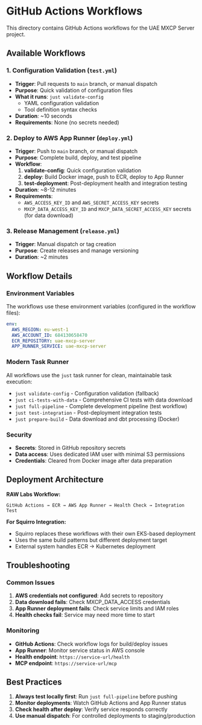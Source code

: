 # GitHub Actions Workflows

This directory contains GitHub Actions workflows for the UAE MXCP Server project.

## Available Workflows

### 1. Configuration Validation (`test.yml`)
- **Trigger**: Pull requests to `main` branch, or manual dispatch
- **Purpose**: Quick validation of configuration files
- **What it runs**: `just validate-config`
  - YAML configuration validation
  - Tool definition syntax checks
- **Duration**: ~10 seconds
- **Requirements**: None (no secrets needed)

### 2. Deploy to AWS App Runner (`deploy.yml`)
- **Trigger**: Push to `main` branch, or manual dispatch
- **Purpose**: Complete build, deploy, and test pipeline
- **Workflow**:
  1. **validate-config**: Quick configuration validation
  2. **deploy**: Build Docker image, push to ECR, deploy to App Runner
  3. **test-deployment**: Post-deployment health and integration testing
- **Duration**: ~8-12 minutes
- **Requirements**: 
  - `AWS_ACCESS_KEY_ID` and `AWS_SECRET_ACCESS_KEY` secrets
  - `MXCP_DATA_ACCESS_KEY_ID` and `MXCP_DATA_SECRET_ACCESS_KEY` secrets (for data download)

### 3. Release Management (`release.yml`)
- **Trigger**: Manual dispatch or tag creation
- **Purpose**: Create releases and manage versioning
- **Duration**: ~2 minutes

## Workflow Details

### Environment Variables
The workflows use these environment variables (configured in the workflow files):
```yaml
env:
  AWS_REGION: eu-west-1
  AWS_ACCOUNT_ID: 684130658470
  ECR_REPOSITORY: uae-mxcp-server
  APP_RUNNER_SERVICE: uae-mxcp-server
```

### Modern Task Runner
All workflows use the `just` task runner for clean, maintainable task execution:
- `just validate-config` - Configuration validation (fallback)
- `just ci-tests-with-data` - Comprehensive CI tests with data download
- `just full-pipeline` - Complete development pipeline (test workflow)
- `just test-integration` - Post-deployment integration tests
- `just prepare-build` - Data download and dbt processing (Docker)

### Security
- **Secrets**: Stored in GitHub repository secrets
- **Data access**: Uses dedicated IAM user with minimal S3 permissions
- **Credentials**: Cleared from Docker image after data preparation

## Deployment Architecture

**RAW Labs Workflow:**
```
GitHub Actions → ECR → AWS App Runner → Health Check → Integration Test
```

**For Squirro Integration:**
- Squirro replaces these workflows with their own EKS-based deployment
- Uses the same build patterns but different deployment target
- External system handles ECR → Kubernetes deployment

## Troubleshooting

### Common Issues
1. **AWS credentials not configured**: Add secrets to repository
2. **Data download fails**: Check MXCP_DATA_ACCESS credentials
3. **App Runner deployment fails**: Check service limits and IAM roles
4. **Health checks fail**: Service may need more time to start

### Monitoring
- **GitHub Actions**: Check workflow logs for build/deploy issues
- **App Runner**: Monitor service status in AWS console
- **Health endpoint**: `https://service-url/health`
- **MCP endpoint**: `https://service-url/mcp`

## Best Practices

1. **Always test locally first**: Run `just full-pipeline` before pushing
2. **Monitor deployments**: Watch GitHub Actions and App Runner status
3. **Check health after deploy**: Verify service responds correctly
4. **Use manual dispatch**: For controlled deployments to staging/production